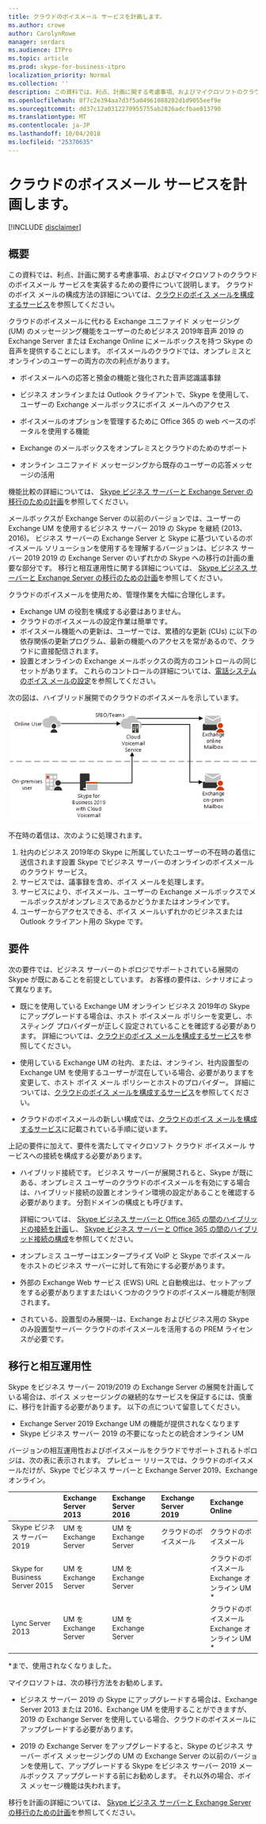 ```yaml
---
title: クラウドのボイスメール サービスを計画します。
ms.author: crowe
author: CarolynRowe
manager: serdars
ms.audience: ITPro
ms.topic: article
ms.prod: skype-for-business-itpro
localization_priority: Normal
ms.collection: ''
description: この資料では、利点、計画に関する考慮事項、およびマイクロソフトのクラウドのボイスメール サービスを実装するための要件について説明します。 クラウドのボイス メールの構成方法の詳細については、クラウドのボイスメールを設定するを参照してください。
ms.openlocfilehash: 8f7c2e394aa7d3f5a04961088202d1d9055eef9e
ms.sourcegitcommit: dd37c12a0312270955755ab2826adcfbae813790
ms.translationtype: MT
ms.contentlocale: ja-JP
ms.lasthandoff: 10/04/2018
ms.locfileid: "25370635"
---
```

# <a name="plan-cloud-voicemail-service"></a>クラウドのボイスメール サービスを計画します。

[!INCLUDE [disclaimer](../disclaimer.md)]

## <a name="overview"></a>概要 

この資料では、利点、計画に関する考慮事項、およびマイクロソフトのクラウドのボイスメール サービスを実装するための要件について説明します。 クラウドのボイス メールの構成方法の詳細については、[クラウドのボイス メールを構成するサービス](configure-cloud-voicemail.md)を参照してください。

クラウドのボイスメールに代わる Exchange ユニファイド メッセージング (UM) のメッセージング機能をユーザーのためビジネス 2019年音声 2019 の Exchange Server または Exchange Online にメールボックスを持つ Skype の音声を提供することにします。 ボイスメールのクラウドでは、オンプレミスとオンラインのユーザーの両方の次の利点があります。

- ボイスメールへの応答と預金の機能と強化された音声認識議事録

- ビジネス オンラインまたは Outlook クライアントで、Skype を使用して、ユーザーの Exchange メールボックスにボイス メールへのアクセス 

- ボイスメールのオプションを管理するために Office 365 の web ベースのポータルを使用する機能

- Exchange のメールボックスをオンプレミスとクラウドのためのサポート

- オンライン ユニファイド メッセージングから既存のユーザーの応答メッセージの活用

機能比較の詳細については、 [Skype ビジネス サーバーと Exchange Server の移行のための計画](plan-um-migration.md)を参照してください。 

メールボックスが Exchange Server の以前のバージョンでは、ユーザーの Exchange UM を使用するビジネス サーバー 2019 の Skype を継続 (2013、2016)。  ビジネス サーバーの Exchange Server と Skype に基づいているのボイスメール ソリューションを使用するを理解するバージョンは、ビジネス サーバー 2019 2019 の Exchange Server のいずれかの Skype への移行の計画の重要な部分です。 移行と相互運用性に関する詳細については、 [Skype ビジネス サーバーと Exchange Server の移行のための計画](plan-um-migration.md)を参照してください。 

クラウドのボイスメールを使用ため、管理作業を大幅に合理化します。

- Exchange UM の役割を構成する必要はありません。
- クラウドのボイスメールの設定作業は簡単です。
- ボイスメール機能への更新は、ユーザーでは、累積的な更新 (CUs) に以下の依存関係の更新プログラム、最新の機能へのアクセスを常があるので、クラウドに直接配信されます。
- 設置とオンラインの Exchange メールボックスの両方のコントロールの同じセットがあります。 これらのコントロールの詳細については、[電話システムのボイス メールの設定](https://support.office.com/en-us/article/Set-up-Phone-System-voicemail-Admin-help-9c590873-b014-4df3-9e27-1bb97322a79d?ui=en-US&rs=en-US&ad=US)を参照してください。

次の図は、ハイブリッド展開でのクラウドのボイスメールを示しています。


![デバイス クラウドのボイスメール](../../sfbserver2019/media/plan-cloud-voice-mail-server1.png)

不在時の着信は、次のように処理されます。  

1. 社内のビジネス 2019年の Skype に所属していたユーザーの不在時の着信に送信されます設置 Skype でビジネス サーバーのオンラインのボイスメールのクラウド サービス。 
2. サービスでは、議事録を含め、ボイス メールを処理します。
3. サービスにより、ボイスメール、ユーザーの Exchange メールボックスでメールボックスがオンプレミスであるかどうかまたはオンラインです。  
4. ユーザーからアクセスできる、ボイス メールいずれかのビジネスまたは Outlook クライアント用の Skype です。

## <a name="requirements"></a>要件

次の要件では、ビジネス サーバーのトポロジでサポートされている展開の Skype が既にあることを前提としています。  お客様の要件は、シナリオによって異なります。

- 既にを使用している Exchange UM オンライン ビジネス 2019年の Skype にアップグレードする場合は、ホスト ボイスメール ポリシーを変更し、ホスティング プロバイダーが正しく設定されていることを確認する必要があります。 詳細については、[クラウドのボイス メールを構成するサービス](configure-cloud-voicemail.md)を参照してください。

- 使用している Exchange UM の社内、または、オンライン、社内設置型の Exchange UM を使用するユーザーが混在している場合、必要がありますを変更して、ホスト ボイス メール ポリシーとホストのプロバイダー。  詳細については、[クラウドのボイス メールを構成するサービス](configure-cloud-voicemail.md)を参照してください。

- クラウドのボイスメールの新しい構成では、[クラウドのボイス メールを構成するサービス](configure-cloud-voicemail.md)に記載されている手順に従います。

上記の要件に加えて、要件を満たしてマイクロソフト クラウド ボイスメール サービスへの接続を構成する必要があります。

- ハイブリッド接続です。 ビジネス サーバーが展開されると、Skype が既にある、オンプレミス ユーザーのクラウドのボイスメールを有効にする場合は、ハイブリッド接続の設置とオンライン環境の設定があることを確認する必要があります。 分割ドメインの構成とも呼びます。 

   詳細については、 [Skype ビジネス サーバーと Office 365 の間のハイブリッドの接続を計画](plan-hybrid-connectivity.md)し、 [Skype ビジネス サーバーと Office 365 の間のハイブリッド接続の構成](configure-hybrid-connectivity.md)を参照してください。

- オンプレミス ユーザーはエンタープライズ VoIP と Skype でボイスメールをホストのビジネス サーバーに対して有効にする必要があります。

- 外部の Exchange Web サービス (EWS) URL と自動検出は、セットアップをする必要がありますまたはいくつかのクラウドのボイスメール機能が制限されます。

-  されている、設置型のみ展開--は、Exchange およびビジネス用の Skype のみ設置型サーバー クラウドのボイスメールを活用するの PREM ライセンスが必要です。 

## <a name="migration-and-interoperability"></a>移行と相互運用性

Skype をビジネス サーバー 2019/2019 の Exchange Server の展開を計画している場合は、ボイス メッセージングの継続的なサービスを保証するには、慎重に、移行を計画する必要があります。 以下の点について留意してください。

- Exchange Server 2019 Exchange UM の機能が提供されなくなります
- Skype ビジネス サーバー 2019 の不要になったとの統合オンライン UM

バージョンの相互運用性およびボイスメールをクラウドでサポートされるトポロジは、次の表に表示されます。 プレビュー リリースでは、クラウドのボイスメールだけが、Skype でビジネス サーバーと Exchange Server 2019、Exchange オンライン。


|                               | Exchange Server 2013 | Exchange Server 2016 | Exchange Server 2019 | Exchange Online   |
|:---------------------------    |:---------------------|:---------------------|:------------------|:---------------------- |
| Skype ビジネス サーバー 2019 | UM を Exchange Server | UM を Exchange Server | クラウドのボイスメール | クラウドのボイスメール
Skype for Business Server 2015 | UM を Exchange Server | UM を Exchange Server |  | クラウドのボイスメール <br> Exchange オンライン UM * |
Lync Server 2013 <br>  | UM を Exchange Server | UM を Exchange Server | | クラウドのボイスメール <br> Exchange オンライン UM * |

\*まで、使用されなくなりました。

マイクロソフトは、次の移行方法をお勧めします。

-  ビジネス サーバー 2019 の Skype にアップグレードする場合は、Exchange Server 2013 または 2016、Exchange UM を使用することができますが、2019 の Exchange Server を使用している場合、クラウドのボイスメールにアップグレードする必要があります。

- 2019 の Exchange Server をアップグレードすると、Skype のビジネス サーバー ボイス メッセージングの UM の Exchange Server の以前のバージョンを使用して、アップグレードする Skype をビジネス サーバー 2019 メールボックス アップグレードする前にお勧めします。  それ以外の場合、ボイス メッセージ機能は失われます。 


移行を計画の詳細については、 [Skype ビジネス サーバーと Exchange Server の移行のための計画](plan-um-migration.md)を参照してください。
